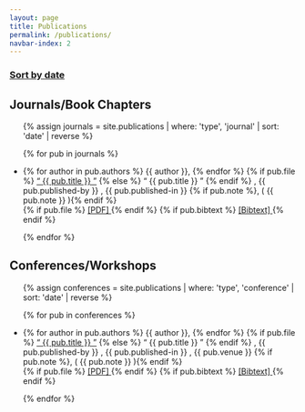 ```yaml
---
layout: page
title: Publications
permalink: /publications/
navbar-index: 2
---
```


<h3><a href="/publications/by-date/">Sort by date</a></h3>

Journals/Book Chapters
----------------------

<ul>
{% assign journals = site.publications | where: 'type', 'journal' | sort: 'date' | reverse %}

{% for pub in journals %}
  <li>
    <p>
      {% for author in pub.authors %}
        {{ author }},
      {% endfor %}
      {% if pub.file %}
        <a href="{{ pub.file }}">“ {{ pub.title }} ”</a>
      {% else %}
        “ {{ pub.title }} ”
      {% endif %}
      , {{ pub.published-by }}
      , {{ pub.published-in }}
      {% if pub.note %}, ( {{ pub.note }} ){% endif %}
        <br>
      {% if pub.file %}
            <a href = "{{ pub.file }}" target="_blank"> [PDF] </a>
      {% endif %}
        {% if pub.bibtext %}
            <a href = "{{ pub.bibtext }}" target="_blank"> [Bibtext] </a>
      {% endif %}
    </p>
  </li>
{% endfor %}
</ul>

Conferences/Workshops
---------------------

<ul>
{% assign conferences = site.publications | where: 'type', 'conference' | sort: 'date' | reverse %}

{% for pub in conferences %}
  <li>
    <p>
        {% for author in pub.authors %}
        {{ author }},
      {% endfor %}
      {% if pub.file %}
        <a href="{{ pub.file }}">“ {{ pub.title }} ”</a>
      {% else %}
        “ {{ pub.title }} ”
      {% endif %}
      , {{ pub.published-by }}
      , {{ pub.published-in }}
      , {{ pub.venue }}
      {% if pub.note %}, ( {{ pub.note }} ){% endif %}
        <br>
      {% if pub.file %}
            <a href = "{{ pub.file }}" target="_blank"> [PDF] </a>
      {% endif %}
        {% if pub.bibtext %}
            <a href = "{{ pub.bibtext }}" target="_blank"> [Bibtext] </a>
      {% endif %}
    </p>
  </li>
{% endfor %}
</ul>

